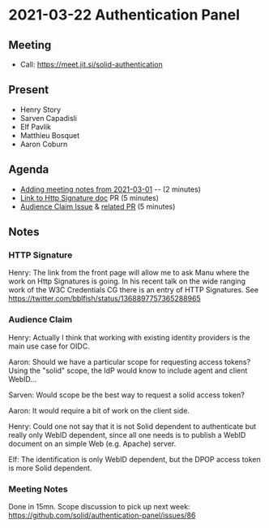 # 2021-03-22 Authentication Panel

## Meeting
 * Call: https://meet.jit.si/solid-authentication

## Present

* Henry Story
* Sarven Capadisli
* Elf Pavlik
* Matthieu Bosquet
* Aaron Coburn

## Agenda

* [Adding meeting notes from 2021-03-01](https://github.com/solid/authentication-panel/pull/134) -- (2 minutes)
*  [Link to Http Signature doc](https://github.com/solid/authentication-panel/pull/140) PR (5 minutes)
* [Audience Claim Issue](https://github.com/solid/authentication-panel/issues/135) & [related PR](https://github.com/solid/authentication-panel/pull/141) (5 minutes)

## Notes

### HTTP Signature

Henry: The link from the front page will allow me to ask Manu where the work on Http Signatures is going. In his recent talk on the wide ranging work of the W3C Credentials CG there is an entry of HTTP Signatures. See  https://twitter.com/bblfish/status/1368897757365288965

### Audience Claim

Henry: Actually I think that working with existing identity providers is the main use case for OIDC.

Aaron: Should we have a particular scope for requesting access tokens? Using the "solid" scope, the IdP would know to include agent and client WebID...

Sarven: Would scope be the best way to request a solid access token?

Aaron: It would require a bit of work on the client side.

Henry: Could one not say that it is not Solid dependent to authenticate but really only WebID dependent, since all one needs is to publish a WebID document on an simple Web (e.g. Apache) server.

Elf: The identification is only WebID dependent, but the DPOP access token is more Solid dependent.

### Meeting Notes

Done in 15mn. Scope discussion to pick up next week: https://github.com/solid/authentication-panel/issues/86


